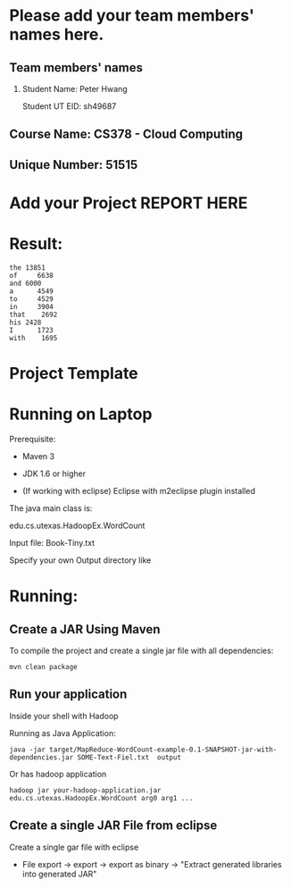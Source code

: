 # Please add your team members' names here. 

## Team members' names 

1. Student Name: Peter Hwang

   Student UT EID: sh49687


##  Course Name: CS378 - Cloud Computing 

##  Unique Number: 51515
    


# Add your Project REPORT HERE 

# Result:   

````
the	13851
of	   6638
and	6000
a	   4549
to	   4529
in	   3904
that	2692
his	2428
I	   1723
with	1695
````


# Project Template

# Running on Laptop     ####

Prerequisite:

- Maven 3

- JDK 1.6 or higher

- (If working with eclipse) Eclipse with m2eclipse plugin installed


The java main class is:

edu.cs.utexas.HadoopEx.WordCount 

Input file:  Book-Tiny.txt  

Specify your own Output directory like 

# Running:




## Create a JAR Using Maven 

To compile the project and create a single jar file with all dependencies: 
	
```	mvn clean package ```



## Run your application
Inside your shell with Hadoop

Running as Java Application:

```java -jar target/MapReduce-WordCount-example-0.1-SNAPSHOT-jar-with-dependencies.jar SOME-Text-Fiel.txt  output``` 

Or has hadoop application

```hadoop jar your-hadoop-application.jar edu.cs.utexas.HadoopEx.WordCount arg0 arg1 ... ```



## Create a single JAR File from eclipse



Create a single gar file with eclipse 

*  File export -> export  -> export as binary ->  "Extract generated libraries into generated JAR"
